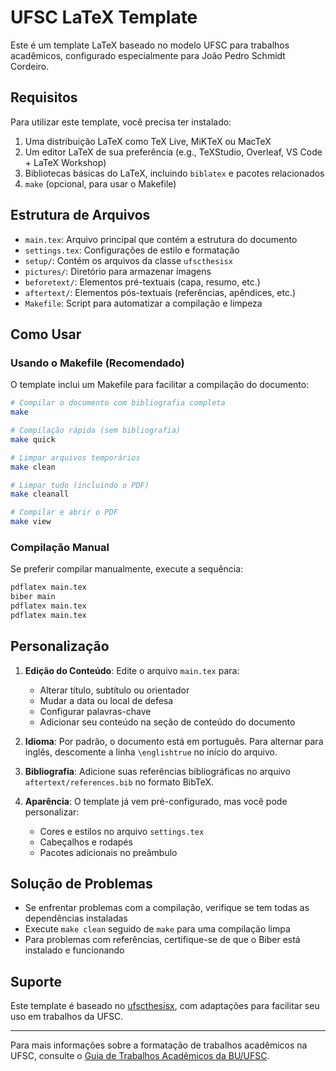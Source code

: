 # UFSC LaTeX Template

Este é um template LaTeX baseado no modelo UFSC para trabalhos acadêmicos, configurado especialmente para João Pedro Schmidt Cordeiro.

## Requisitos

Para utilizar este template, você precisa ter instalado:

1. Uma distribuição LaTeX como TeX Live, MiKTeX ou MacTeX
2. Um editor LaTeX de sua preferência (e.g., TeXStudio, Overleaf, VS Code + LaTeX Workshop)
3. Bibliotecas básicas do LaTeX, incluindo `biblatex` e pacotes relacionados
4. `make` (opcional, para usar o Makefile)

## Estrutura de Arquivos

- `main.tex`: Arquivo principal que contém a estrutura do documento
- `settings.tex`: Configurações de estilo e formatação
- `setup/`: Contém os arquivos da classe `ufscthesisx`
- `pictures/`: Diretório para armazenar imagens
- `beforetext/`: Elementos pré-textuais (capa, resumo, etc.)
- `aftertext/`: Elementos pós-textuais (referências, apêndices, etc.)
- `Makefile`: Script para automatizar a compilação e limpeza

## Como Usar

### Usando o Makefile (Recomendado)

O template inclui um Makefile para facilitar a compilação do documento:

```bash
# Compilar o documento com bibliografia completa
make

# Compilação rápida (sem bibliografia)
make quick

# Limpar arquivos temporários
make clean

# Limpar tudo (incluindo o PDF)
make cleanall

# Compilar e abrir o PDF
make view
```

### Compilação Manual

Se preferir compilar manualmente, execute a sequência:

```bash
pdflatex main.tex
biber main
pdflatex main.tex
pdflatex main.tex
```

## Personalização

1. **Edição do Conteúdo**: Edite o arquivo `main.tex` para:
   - Alterar título, subtítulo ou orientador
   - Mudar a data ou local de defesa
   - Configurar palavras-chave
   - Adicionar seu conteúdo na seção de conteúdo do documento

2. **Idioma**: Por padrão, o documento está em português. Para alternar para inglês, descomente a linha `\englishtrue` no início do arquivo.

3. **Bibliografia**: Adicione suas referências bibliográficas no arquivo `aftertext/references.bib` no formato BibTeX.

4. **Aparência**: O template já vem pré-configurado, mas você pode personalizar:
   - Cores e estilos no arquivo `settings.tex`
   - Cabeçalhos e rodapés
   - Pacotes adicionais no preâmbulo

## Solução de Problemas

- Se enfrentar problemas com a compilação, verifique se tem todas as dependências instaladas
- Execute `make clean` seguido de `make` para uma compilação limpa
- Para problemas com referências, certifique-se de que o Biber está instalado e funcionando

## Suporte

Este template é baseado no [ufscthesisx](https://github.com/UFSC/ufscthesisx), com adaptações para facilitar seu uso em trabalhos da UFSC.

---

Para mais informações sobre a formatação de trabalhos acadêmicos na UFSC, consulte o [Guia de Trabalhos Acadêmicos da BU/UFSC](https://portal.bu.ufsc.br/normalizacao/). 
